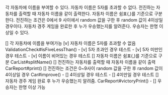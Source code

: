 각 자동차에 이름을 부여할 수 있다. 자동차 이름은 5자를 초과할 수 없다.
전진하는 자동차를 출력할 때 자동차 이름을 같이 출력한다.
자동차 이름은 쉼표(,)를 기준으로 구분한다.
전진하는 조건은 0에서 9 사이에서 random 값을 구한 후 random 값이 4이상일 경우이다.
자동차 경주 게임을 완료한 후 누가 우승했는지를 알려준다. 우승자는 한명 이상일 수 있다.

[] 각 자동차에 이름을 부여가능
[v] 자동차 이름은 5자를 초과할 수 없음 ValidationCheck#isFiveLessThan()
    - [v] 5자 초과인 경우 테스트
    - [v] 5자 미만인 경우 테스트
    - [v] 이름이 비어있는 경우 테스트
[] 자동차 이름은 쉼표(,)를 기준으로 구분 CarList#splitName()
[] 전진하는 자동차를 출력할 때 자동차 이름을 같이 출력 CarReport#print()
[] 전진하는 조건은 0~9사이 random 값을 구한 후 random 값이 4이상일 경우 Car#improve()
    - [] 4이상일 경우 테스트
    - [] 4미만일 경우 테스트
[] 자동차 경주 게임 완료 후 누가 우승했는지 알려줌. CarReport#victoryPrint()
    - [] 우승자는 한명 이상 가능
